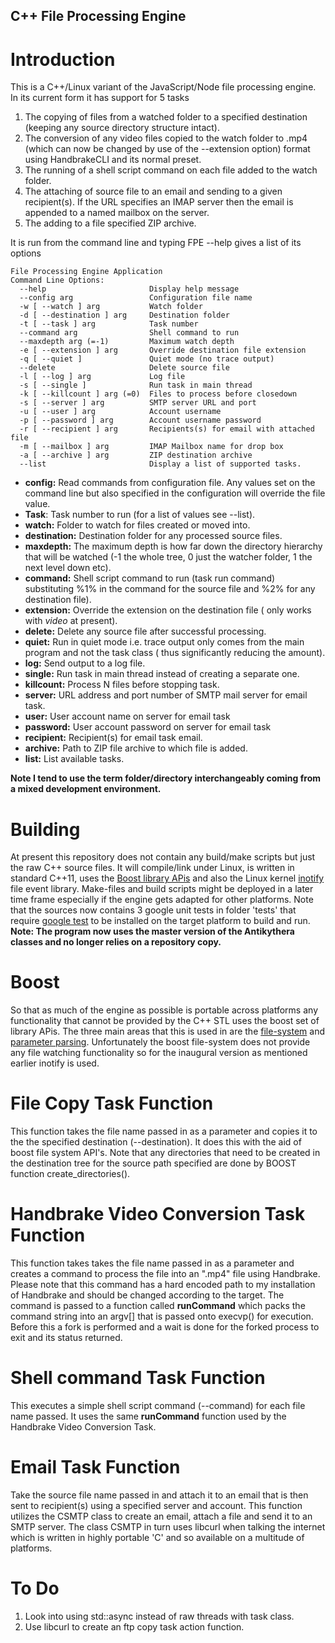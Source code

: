 ## C++ File Processing Engine ##

# Introduction #

This is a C++/Linux variant of the JavaScript/Node file processing engine. In its current form it has support for 5 tasks 

1. The copying of files from a watched folder to a specified destination (keeping any source directory structure intact).
2. The conversion of any video files copied to the watch folder to .mp4 (which can now be changed by use of the --extension option) format using HandbrakeCLI and its normal preset. 
3. The running of a shell script command on each file added to the watch folder.
4. The attaching of source file to an email and sending to a given recipient(s). If the URL specifies an IMAP server then the email is appended to a named mailbox on the server.
5. The adding to a file specified ZIP archive.

It is run from the command line and typing FPE --help gives a list of its options

    File Processing Engine Application
    Command Line Options:
      --help                       Display help message
      --config arg                 Configuration file name
      -w [ --watch ] arg           Watch folder
      -d [ --destination ] arg     Destination folder
      -t [ --task ] arg            Task number
      --command arg                Shell command to run
      --maxdepth arg (=-1)         Maximum watch depth
      -e [ --extension ] arg       Override destination file extension
      -q [ --quiet ]               Quiet mode (no trace output)
      --delete                     Delete source file
      -l [ --log ] arg             Log file
      -s [ --single ]              Run task in main thread
      -k [ --killcount ] arg (=0)  Files to process before closedown
      -s [ --server ] arg          SMTP server URL and port
      -u [ --user ] arg            Account username
      -p [ --password ] arg        Account username password
      -r [ --recipient ] arg       Recipients(s) for email with attached file
      -m [ --mailbox ] arg         IMAP Mailbox name for drop box
      -a [ --archive ] arg         ZIP destination archive
      --list                       Display a list of supported tasks.

- **config:** Read commands from configuration file. Any values set on the command line but also specified in the configuration will override the file value.
- **Task**: Task number to run (for a list of values see --list).
- **watch:** Folder to watch for files created or moved into.
- **destination:** Destination folder for any processed source files.
- **maxdepth:** The maximum depth is how far down  the directory hierarchy that will be watched (-1 the whole tree, 0 just the watcher folder, 1 the next level down etc).
- **command:** Shell script command to run (task run command) substituting %1% in the command for the source file and %2% for any destination file).
- **extension:** Override the extension on the destination file ( only works with *video* at present).
- **delete:** Delete any source file after successful processing.
- **quiet:** Run in quiet mode i.e. trace output only comes from the main program and not the task class ( thus significantly reducing the amount).
- **log:** Send output to a log file.
- **single:** Run task in main thread instead of creating a separate one.
- **killcount:** Process N files before stopping task.
- **server:** URL address and port number of SMTP mail server for email task.
- **user:** User account name on server for email task
- **password:** User account password  on server for email task
- **recipient:** Recipient(s) for email task email.
- **archive:** Path to ZIP file archive to which file is added.
- **list:** List available tasks.

**Note I tend to use the term folder/directory interchangeably coming from a mixed development environment.**

# Building #

At present this repository does not contain any build/make scripts but just the raw C++ source files. It will compile/link under Linux, is written in standard C++11, uses the [Boost library APis](http://www.boost.org/) and also the Linux kernel [inotify](https://en.wikipedia.org/wiki/Inotify) file event library. Make-files and build scripts might be deployed in a later time frame especially if the engine gets adapted for other platforms. Note that the sources now contains 3 google unit tests in folder 'tests' that require [google test](https://github.com/google/googletest) to be installed on the target platform to build and run.  **Note: The program now uses the master version of the Antikythera classes and no longer relies on a repository copy.**


# Boost #

So that as much of the engine as possible is portable across platforms any functionality that cannot be provided by the C++ STL uses the boost set of library APis. The three main areas that this is used in are the [file-system](http://www.boost.org/doc/libs/1_62_0/libs/filesystem/doc/index.htm) and [parameter parsing](http://www.boost.org/doc/libs/1_62_0/libs/parameter/doc/html/index.html).  Unfortunately the boost file-system does not provide any file watching functionality so for the inaugural version as mentioned earlier  inotify is used.

# File Copy Task Function #

This function takes the file name  passed in as a parameter and copies it to  the the specified destination (--destination). It does this with the aid of boost file system API's. Note that any directories that need to be created in the destination tree for the source path specified are done by BOOST function create_directories().

# Handbrake Video Conversion Task Function #

This function takes takes the file name passed in as a parameter and creates a command to process the file into an ".mp4" file using Handbrake. Please note that this command has a hard encoded path to my installation of Handbrake and should be changed according to the target. The command is passed to a function called **runCommand** which packs the command string into an argv[] that is  passed onto execvp() for execution. Before this a fork is performed and a wait is done for the forked process to exit and its status returned.

# Shell command Task Function #

This executes a simple shell script command (--command) for each file name passed. It uses the same **runCommand** function used by the Handbrake Video Conversion Task.

# Email Task Function #

Take the source file name passed in and attach it to an email that is then sent to recipient(s) using a specified server and account. This function utilizes the CSMTP class to create an email,
attach a file and send it to an SMTP server. The class CSMTP in turn uses libcurl when talking the internet which is written in highly portable 'C' and so available on a multitude of platforms.


# To Do #

1. Look into using std::async instead of raw threads with task class.
2. Use libcurl to create an ftp copy task action function.




